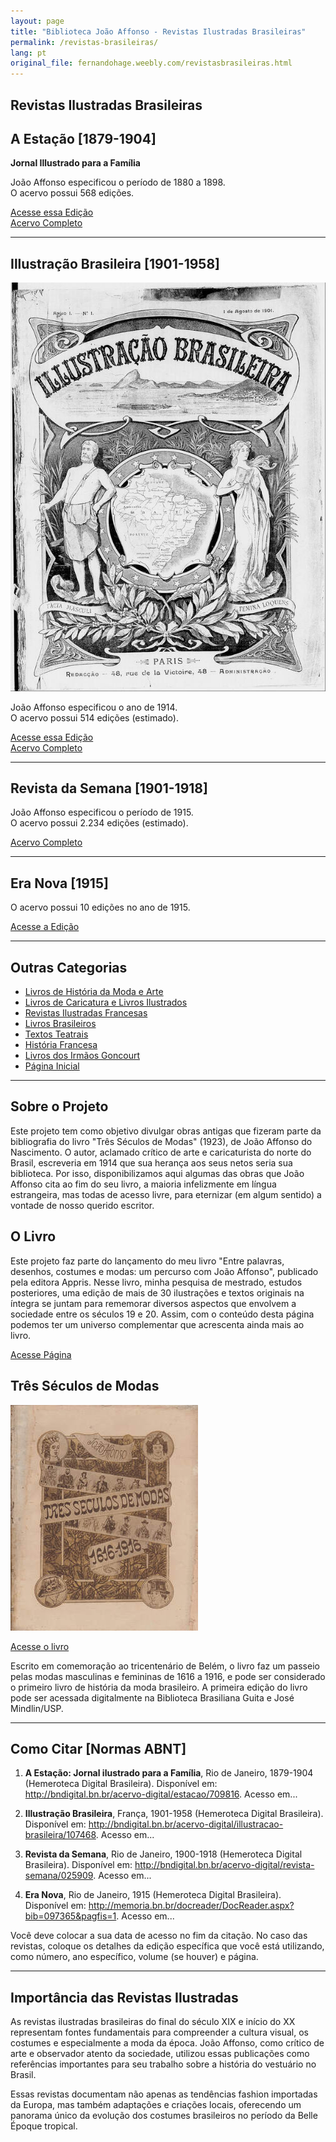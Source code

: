 ```yaml
---
layout: page
title: "Biblioteca João Affonso - Revistas Ilustradas Brasileiras"
permalink: /revistas-brasileiras/
lang: pt
original_file: fernandohage.weebly.com/revistasbrasileiras.html
---
```


## Revistas Ilustradas Brasileiras

## A Estação [1879-1904]

**Jornal Illustrado para a Família**

João Affonso especificou o período de 1880 a 1898.  
O acervo possui 568 edições.

[Acesse essa Edição](http://memoria.bn.br/pdf/709816/per709816_1880_00003.pdf)  
[Acervo Completo](http://bndigital.bn.br/acervo-digital/estacao/709816)

---

## Illustração Brasileira [1901-1958]

![Capa da revista Illustração Brasileira](/assets/images/revistasbrasileiras-biblioteca-joao-affonso-01.jpg)

João Affonso especificou o ano de 1914.  
O acervo possui 514 edições (estimado).

[Acesse essa Edição](http://memoria.bn.br/DocReader/DocReader.aspx?bib=107468&pagfis=1)  
[Acervo Completo](http://bndigital.bn.br/acervo-digital/illustracao-brasileira/107468)

---

## Revista da Semana [1901-1918]

João Affonso especificou o período de 1915.  
O acervo possui 2.234 edições (estimado).

[Acervo Completo](http://bndigital.bn.br/acervo-digital/revista-semana/025909)

---

## Era Nova [1915]

O acervo possui 10 edições no ano de 1915.

[Acesse a Edição](http://memoria.bn.br/docreader/DocReader.aspx?bib=097365&pagfis=1)

---

## Outras Categorias

- [Livros de História da Moda e Arte](livrosmoda.html)
- [Livros de Caricatura e Livros Ilustrados](livrosgravura.html)
- [Revistas Ilustradas Francesas](revistasfrancesas.html)
- [Livros Brasileiros](livrosbrasileirosja.html)
- [Textos Teatrais](livrosteatro.html)
- [História Francesa](livroshistoria.html)
- [Livros dos Irmãos Goncourt](livosgouncourt.html)
- [Página Inicial](biblioteca-joao-affonso.html)

---

## Sobre o Projeto

Este projeto tem como objetivo divulgar obras antigas que fizeram parte da bibliografia do livro "Três Séculos de Modas" (1923), de João Affonso do Nascimento. O autor, aclamado crítico de arte e caricaturista do norte do Brasil, escreveria em 1914 que sua herança aos seus netos seria sua biblioteca. Por isso, disponibilizamos aqui algumas das obras que João Affonso cita ao fim do seu livro, a maioria infelizmente em língua estrangeira, mas todas de acesso livre, para eternizar (em algum sentido) a vontade de nosso querido escritor.

## O Livro

Este projeto faz parte do lançamento do meu livro "Entre palavras, desenhos, costumes e modas: um percurso com João Affonso", publicado pela editora Appris. Nesse livro, minha pesquisa de mestrado, estudos posteriores, uma edição de mais de 30 ilustrações e textos originais na íntegra se juntam para rememorar diversos aspectos que envolvem a sociedade entre os séculos 19 e 20. Assim, com o conteúdo desta página podemos ter um universo complementar que acrescenta ainda mais ao livro.

[Acesse Página](meulivro.html)

## Três Séculos de Modas

![Capa do livro Três Séculos de Modas](/assets/images/revistasbrasileiras-biblioteca-joao-affonso-02.jpg)

[Acesse o livro](tresseculosdemodas.html)

Escrito em comemoração ao tricentenário de Belém, o livro faz um passeio pelas modas masculinas e femininas de 1616 a 1916, e pode ser considerado o primeiro livro de história da moda brasileiro. A primeira edição do livro pode ser acessada digitalmente na Biblioteca Brasiliana Guita e José Mindlin/USP.

---

## Como Citar [Normas ABNT]

1. **A Estação: Jornal ilustrado para a Família**, Rio de Janeiro, 1879-1904 (Hemeroteca Digital Brasileira). Disponível em: <http://bndigital.bn.br/acervo-digital/estacao/709816>. Acesso em...

2. **Illustração Brasileira**, França, 1901-1958 (Hemeroteca Digital Brasileira). Disponível em: <http://bndigital.bn.br/acervo-digital/illustracao-brasileira/107468>. Acesso em...

3. **Revista da Semana**, Rio de Janeiro, 1900-1918 (Hemeroteca Digital Brasileira). Disponível em: <http://bndigital.bn.br/acervo-digital/revista-semana/025909>. Acesso em...

4. **Era Nova**, Rio de Janeiro, 1915 (Hemeroteca Digital Brasileira). Disponível em: <http://memoria.bn.br/docreader/DocReader.aspx?bib=097365&pagfis=1>. Acesso em...

Você deve colocar a sua data de acesso no fim da citação. No caso das revistas, coloque os detalhes da edição específica que você está utilizando, como número, ano específico, volume (se houver) e página.

---

## Importância das Revistas Ilustradas

As revistas ilustradas brasileiras do final do século XIX e início do XX representam fontes fundamentais para compreender a cultura visual, os costumes e especialmente a moda da época. João Affonso, como crítico de arte e observador atento da sociedade, utilizou essas publicações como referências importantes para seu trabalho sobre a história do vestuário no Brasil.

Essas revistas documentam não apenas as tendências fashion importadas da Europa, mas também adaptações e criações locais, oferecendo um panorama único da evolução dos costumes brasileiros no período da Belle Époque tropical.
